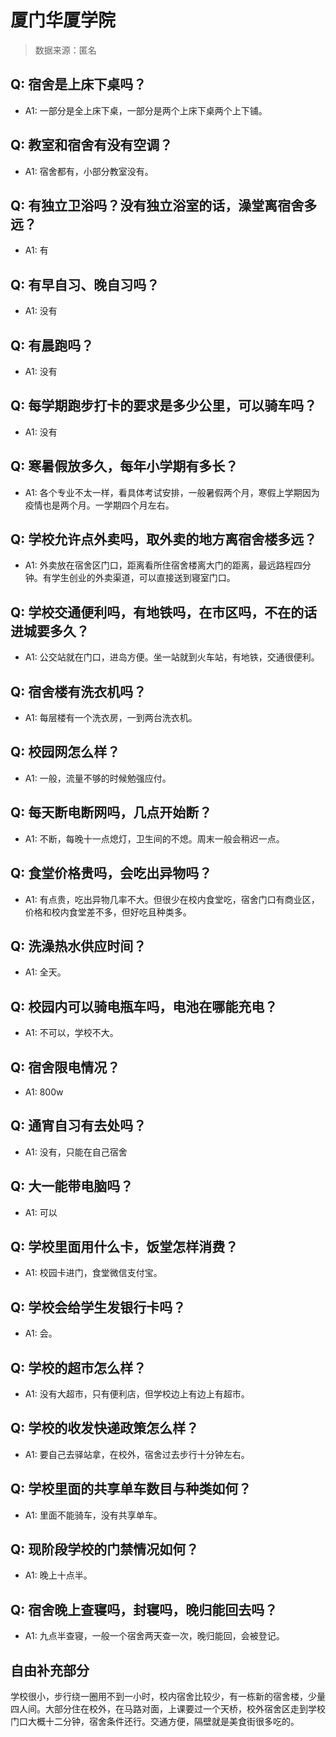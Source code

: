 # 厦门华厦学院

> 数据来源：匿名

## Q: 宿舍是上床下桌吗？

- A1: 一部分是全上床下桌，一部分是两个上床下桌两个上下铺。

## Q: 教室和宿舍有没有空调？

- A1: 宿舍都有，小部分教室没有。

## Q: 有独立卫浴吗？没有独立浴室的话，澡堂离宿舍多远？

- A1: 有

## Q: 有早自习、晚自习吗？

- A1: 没有

## Q: 有晨跑吗？

- A1: 没有

## Q: 每学期跑步打卡的要求是多少公里，可以骑车吗？

- A1: 没有

## Q: 寒暑假放多久，每年小学期有多长？

- A1: 各个专业不太一样，看具体考试安排，一般暑假两个月，寒假上学期因为疫情也是两个月。一学期四个月左右。

## Q: 学校允许点外卖吗，取外卖的地方离宿舍楼多远？

- A1: 外卖放在宿舍区门口，距离看所住宿舍楼离大门的距离，最远路程四分钟。有学生创业的外卖渠道，可以直接送到寝室门口。

## Q: 学校交通便利吗，有地铁吗，在市区吗，不在的话进城要多久？

- A1: 公交站就在门口，进岛方便。坐一站就到火车站，有地铁，交通很便利。

## Q: 宿舍楼有洗衣机吗？

- A1: 每层楼有一个洗衣房，一到两台洗衣机。

## Q: 校园网怎么样？

- A1: 一般，流量不够的时候勉强应付。

## Q: 每天断电断网吗，几点开始断？

- A1: 不断，每晚十一点熄灯，卫生间的不熄。周末一般会稍迟一点。

## Q: 食堂价格贵吗，会吃出异物吗？

- A1: 有点贵，吃出异物几率不大。但很少在校内食堂吃，宿舍门口有商业区，价格和校内食堂差不多，但好吃且种类多。

## Q: 洗澡热水供应时间？

- A1: 全天。

## Q: 校园内可以骑电瓶车吗，电池在哪能充电？

- A1: 不可以，学校不大。

## Q: 宿舍限电情况？

- A1: 800w

## Q: 通宵自习有去处吗？

- A1: 没有，只能在自己宿舍

## Q: 大一能带电脑吗？

- A1: 可以

## Q: 学校里面用什么卡，饭堂怎样消费？

- A1: 校园卡进门，食堂微信支付宝。

## Q: 学校会给学生发银行卡吗？

- A1: 会。

## Q: 学校的超市怎么样？

- A1: 没有大超市，只有便利店，但学校边上有边上有超市。

## Q: 学校的收发快递政策怎么样？

- A1: 要自己去驿站拿，在校外，宿舍过去步行十分钟左右。

## Q: 学校里面的共享单车数目与种类如何？

- A1: 里面不能骑车，没有共享单车。

## Q: 现阶段学校的门禁情况如何？

- A1: 晚上十点半。

## Q: 宿舍晚上查寝吗，封寝吗，晚归能回去吗？

- A1: 九点半查寝，一般一个宿舍两天查一次，晚归能回，会被登记。

## 自由补充部分

学校很小，步行绕一圈用不到一小时，校内宿舍比较少，有一栋新的宿舍楼，少量四人间。大部分住在校外，在马路对面，上课要过一个天桥，校外宿舍区走到学校门口大概十二分钟，宿舍条件还行。交通方便，隔壁就是美食街很多吃的。